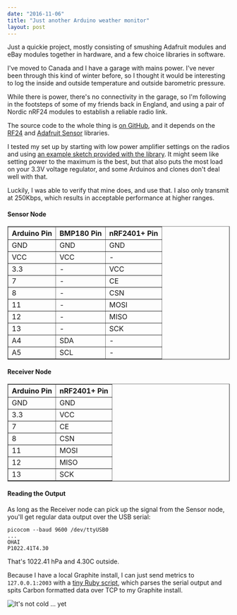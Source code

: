 ```yaml
---
date: "2016-11-06"
title: "Just another Arduino weather monitor"
layout: post
---
```


Just a quickie project, mostly consisting of smushing Adafruit modules and eBay
modules together in hardware, and a few choice libraries in software.

I've moved to Canada and I have a garage with mains power. I've never been
through this kind of winter before, so I thought it would be interesting to log
the inside and outside temperature and outside barometric pressure.

While there is power,
there's no connectivity in the garage, so I'm following in the footsteps of
some of my friends back in England, and using a pair of Nordic nRF24 modules to
establish a reliable radio link.

The source code to the whole thing is [on GitHub](https://github.com/insom/weather), and it depends on the [RF24][] and [Adafruit Sensor][af] libraries.

[RF24]: https://github.com/tmrh20/RF24/
[af]: https://github.com/adafruit/Adafruit_BMP085_Unified

I tested my set up by starting with low power amplifier settings on the radios
and using [an example sketch provided with the library][sk]. It might seem like
setting power to the maximum is the best, but that also puts the most load on
your 3.3V voltage regulator, and some Arduinos and clones don't deal well with
that.

Luckily, I was able to verify that mine does, and use that. I also only
transmit at 250Kbps, which results in acceptable performance at higher ranges.

[sk]: http://tmrh20.github.io/RF24/GettingStarted_8ino-example.html

#### Sensor Node

<table border="1" cellpadding="5">
<tr><th>Arduino Pin</th><th>BMP180 Pin</th><th>nRF2401+ Pin</th></tr>
<tr><td>GND</td><td>GND</td><td>GND</td></tr>
<tr><td>VCC</td><td>VCC</td><td>-</td></tr>
<tr><td>3.3</td><td>-</td><td>VCC</td></tr>
<tr><td>7</td><td>-</td><td>CE</td></tr>
<tr><td>8</td><td>-</td><td>CSN</td></tr>
<tr><td>11</td><td>-</td><td>MOSI</td></tr>
<tr><td>12</td><td>-</td><td>MISO</td></tr>
<tr><td>13</td><td>-</td><td>SCK</td></tr>
<tr><td>A4</td><td>SDA</td><td>-</td></tr>
<tr><td>A5</td><td>SCL</td><td>-</td></tr>
</table>

#### Receiver Node

<table border="1" cellpadding="5">
<tr><th>Arduino Pin</th><th>nRF2401+ Pin</th></tr>
<tr><td>GND</td><td>GND</td></tr>
<tr><td>3.3</td><td>VCC</td></tr>
<tr><td>7</td><td>CE</td></tr>
<tr><td>8</td><td>CSN</td></tr>
<tr><td>11</td><td>MOSI</td></tr>
<tr><td>12</td><td>MISO</td></tr>
<tr><td>13</td><td>SCK</td></tr>
</table>

#### Reading the Output

As long as the Receiver node can pick up the signal from the Sensor node, you'll get regular data output over the USB serial:

    picocom --baud 9600 /dev/ttyUSB0
    ...
    OHAI
    P1022.41T4.30

That's 1022.41 hPa and 4.30C outside.

Because I have a local Graphite install, I can just send metrics to
`127.0.0.1:2003` with a [tiny Ruby script][trs], which parses the serial output
and spits Carbon formatted data over TCP to my Graphite install.

![It's not cold ... yet](https://insm.cf/_/temperature.png)

[trs]: https://github.com/insom/weather/blob/master/agent.rb
